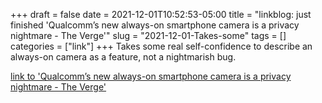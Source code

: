 +++draft = falsedate = 2021-12-01T10:52:53-05:00title = "linkblog: just finished 'Qualcomm’s new always-on smartphone camera is a privacy nightmare - The Verge'"slug = "2021-12-01-Takes-some"tags = []categories = ["link"]+++Takes some real self-confidence to describe an always-on camera as a feature, not a nightmarish bug. [link to 'Qualcomm’s new always-on smartphone camera is a privacy nightmare - The Verge'](https://www.theverge.com/22811740/qualcomm-snapdragon-8-gen-1-always-on-camera-privacy-security-concerns)